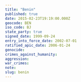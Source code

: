 ```yaml
---
title: "Benin"
published: true
date: 2015-02-23T19:19:00.000Z
geocode: BEN
iso_code: BJ
state_party: true
signed_date: 1999-09-24
entry_into_force_date: 2002-07-01
ratified_apic_date: 2006-01-24
genocide:
crimes_against_humanity:
aggression:
war_crimes:
note:
slug: benin
---
```

